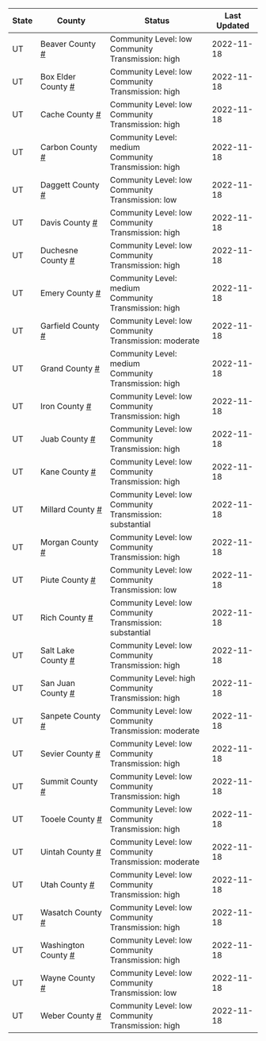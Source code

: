 State | County | Status | Last Updated
--- | --- | --- | --- 
UT | Beaver County <a href="#beaver_county">#</a> | <a name="beaver_county"></a>Community Level: low<br/>Community Transmission: high | 2022-11-18
UT | Box Elder County <a href="#box_elder_county">#</a> | <a name="box_elder_county"></a>Community Level: low<br/>Community Transmission: high | 2022-11-18
UT | Cache County <a href="#cache_county">#</a> | <a name="cache_county"></a>Community Level: low<br/>Community Transmission: high | 2022-11-18
UT | Carbon County <a href="#carbon_county">#</a> | <a name="carbon_county"></a>Community Level: medium<br/>Community Transmission: high | 2022-11-18
UT | Daggett County <a href="#daggett_county">#</a> | <a name="daggett_county"></a>Community Level: low<br/>Community Transmission: low | 2022-11-18
UT | Davis County <a href="#davis_county">#</a> | <a name="davis_county"></a>Community Level: low<br/>Community Transmission: high | 2022-11-18
UT | Duchesne County <a href="#duchesne_county">#</a> | <a name="duchesne_county"></a>Community Level: low<br/>Community Transmission: high | 2022-11-18
UT | Emery County <a href="#emery_county">#</a> | <a name="emery_county"></a>Community Level: medium<br/>Community Transmission: high | 2022-11-18
UT | Garfield County <a href="#garfield_county">#</a> | <a name="garfield_county"></a>Community Level: low<br/>Community Transmission: moderate | 2022-11-18
UT | Grand County <a href="#grand_county">#</a> | <a name="grand_county"></a>Community Level: medium<br/>Community Transmission: high | 2022-11-18
UT | Iron County <a href="#iron_county">#</a> | <a name="iron_county"></a>Community Level: low<br/>Community Transmission: high | 2022-11-18
UT | Juab County <a href="#juab_county">#</a> | <a name="juab_county"></a>Community Level: low<br/>Community Transmission: high | 2022-11-18
UT | Kane County <a href="#kane_county">#</a> | <a name="kane_county"></a>Community Level: low<br/>Community Transmission: high | 2022-11-18
UT | Millard County <a href="#millard_county">#</a> | <a name="millard_county"></a>Community Level: low<br/>Community Transmission: substantial | 2022-11-18
UT | Morgan County <a href="#morgan_county">#</a> | <a name="morgan_county"></a>Community Level: low<br/>Community Transmission: high | 2022-11-18
UT | Piute County <a href="#piute_county">#</a> | <a name="piute_county"></a>Community Level: low<br/>Community Transmission: low | 2022-11-18
UT | Rich County <a href="#rich_county">#</a> | <a name="rich_county"></a>Community Level: low<br/>Community Transmission: substantial | 2022-11-18
UT | Salt Lake County <a href="#salt_lake_county">#</a> | <a name="salt_lake_county"></a>Community Level: low<br/>Community Transmission: high | 2022-11-18
UT | San Juan County <a href="#san_juan_county">#</a> | <a name="san_juan_county"></a>Community Level: high<br/>Community Transmission: high | 2022-11-18
UT | Sanpete County <a href="#sanpete_county">#</a> | <a name="sanpete_county"></a>Community Level: low<br/>Community Transmission: moderate | 2022-11-18
UT | Sevier County <a href="#sevier_county">#</a> | <a name="sevier_county"></a>Community Level: low<br/>Community Transmission: high | 2022-11-18
UT | Summit County <a href="#summit_county">#</a> | <a name="summit_county"></a>Community Level: low<br/>Community Transmission: high | 2022-11-18
UT | Tooele County <a href="#tooele_county">#</a> | <a name="tooele_county"></a>Community Level: low<br/>Community Transmission: high | 2022-11-18
UT | Uintah County <a href="#uintah_county">#</a> | <a name="uintah_county"></a>Community Level: low<br/>Community Transmission: moderate | 2022-11-18
UT | Utah County <a href="#utah_county">#</a> | <a name="utah_county"></a>Community Level: low<br/>Community Transmission: high | 2022-11-18
UT | Wasatch County <a href="#wasatch_county">#</a> | <a name="wasatch_county"></a>Community Level: low<br/>Community Transmission: high | 2022-11-18
UT | Washington County <a href="#washington_county">#</a> | <a name="washington_county"></a>Community Level: low<br/>Community Transmission: high | 2022-11-18
UT | Wayne County <a href="#wayne_county">#</a> | <a name="wayne_county"></a>Community Level: low<br/>Community Transmission: low | 2022-11-18
UT | Weber County <a href="#weber_county">#</a> | <a name="weber_county"></a>Community Level: low<br/>Community Transmission: high | 2022-11-18
